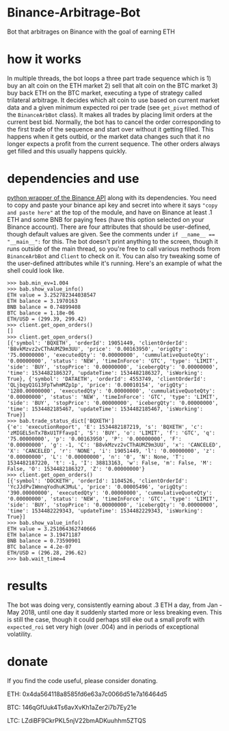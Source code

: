 # Binance-Arbitrage-Bot

Bot that arbitrages on Binance with the goal of earning ETH 

# how it works

In multiple threads, the bot loops a three part trade sequence which is 1) buy an alt coin on the ETH market 2) sell that alt coin on the BTC market 3) buy back ETH on the BTC market, executing a type of strategy called trilateral arbitrage. It decides which alt coin to use based on current market data and a given minimum expected roi per trade (see `get_pivot` method of the `BinanceArbBot` class). It makes all trades by placing limit orders at the current best bid. Normally, the bot has to cancel the order corresponding to the first trade of the sequence and start over without it getting filled. This happens when it gets outbid, or the market data changes such that it no longer expects a profit from the current sequence. The other orders always get filled and this usually happens quickly.

# dependencies and use

[python wrapper of the Binance API](https://github.com/sammchardy/python-binance) along with its dependencies. 
You need to copy and paste your binance api key and secret into where it says `"copy and paste here"` at the top of the module, and have on Binance at least .1 ETH and some BNB for paying fees (have this option selected on your Binance account). There are four attributes that should be user-defined, though default values are given. See the comments under `if __name__ == "__main__":` for this. The bot doesn't print anything to the screen, though it runs outside of the main thread, so you're free to call various methods from `BinanceArbBot` and `Client` to check on it. You can also try tweaking some of the user-defined attributes while it's running. Here's an example of what the shell could look like.

```
>>> bab.min_ev=1.004
>>> bab.show_value_info()
ETH value = 3.252782344038547
ETH balance = 3.1970163
BNB balance = 0.74899408
BTC balance = 1.18e-06
ETH/USD = (299.39, 299.42)
>>> client.get_open_orders()
[]
>>> client.get_open_orders()
[{'symbol': 'BQXETH', 'orderId': 19051449, 'clientOrderId': 'B8vkMzvz2vCThAUMZ9m3UU', 'price': '0.00163950', 'origQty': '75.00000000', 'executedQty': '0.00000000', 'cummulativeQuoteQty': '0.00000000', 'status': 'NEW', 'timeInForce': 'GTC', 'type': 'LIMIT', 'side': 'BUY', 'stopPrice': '0.00000000', 'icebergQty': '0.00000000', 'time': 1534482186327, 'updateTime': 1534482186327, 'isWorking': True}, {'symbol': 'DATAETH', 'orderId': 4553749, 'clientOrderId': 'QLjbqyQ1G13FpTwhmMZp1p', 'price': '0.00010154', 'origQty': '1280.00000000', 'executedQty': '0.00000000', 'cummulativeQuoteQty': '0.00000000', 'status': 'NEW', 'timeInForce': 'GTC', 'type': 'LIMIT', 'side': 'BUY', 'stopPrice': '0.00000000', 'icebergQty': '0.00000000', 'time': 1534482185467, 'updateTime': 1534482185467, 'isWorking': True}]
>>> bab.trade_status_dict['BQXETH']
{'e': 'executionReport', 'E': 1534482187219, 's': 'BQXETH', 'c': 'zMIGEL5nTx7BxU1TFfavpI', 'S': 'BUY', 'o': 'LIMIT', 'f': 'GTC', 'q': '75.00000000', 'p': '0.00163950', 'P': '0.00000000', 'F': '0.00000000', 'g': -1, 'C': 'B8vkMzvz2vCThAUMZ9m3UU', 'x': 'CANCELED', 'X': 'CANCELED', 'r': 'NONE', 'i': 19051449, 'l': '0.00000000', 'z': '0.00000000', 'L': '0.00000000', 'n': '0', 'N': None, 'T': 1534482187220, 't': -1, 'I': 38813163, 'w': False, 'm': False, 'M': False, 'O': 1534482186327, 'Z': '0.00000000'}
>>> client.get_open_orders()
[{'symbol': 'DOCKETH', 'orderId': 1104526, 'clientOrderId': 'YcJJdPvIWmnqYodhuK3MuL', 'price': '0.00005496', 'origQty': '390.00000000', 'executedQty': '0.00000000', 'cummulativeQuoteQty': '0.00000000', 'status': 'NEW', 'timeInForce': 'GTC', 'type': 'LIMIT', 'side': 'BUY', 'stopPrice': '0.00000000', 'icebergQty': '0.00000000', 'time': 1534482229343, 'updateTime': 1534482229343, 'isWorking': True}]
>>> bab.show_value_info()
ETH value = 3.251064362740666
ETH balance = 3.19471187
BNB balance = 0.73590901
BTC balance = 4.2e-07
ETH/USD = (296.28, 296.62)
>>> bab.wait_time=4
```

# results

The bot was doing very, consistently earning about .3 ETH a day, from Jan - May 2018, until one day it suddenly started more or less breaking even. This is still the case, though it could perhaps still eke out a small profit with `expected_roi` set very high (over .004) and in periods of exceptional volatility.

# donate

If you find the code useful, please consider donating. 

ETH: 0x4da564118a8585fd6e63a7c0066d51e7a16464d5

BTC: 146qGfUuk4Ts6avXvKh1aZer2i7b7Ey21e

LTC: LZdiBF9CkrPKL5njV22bmADKuuhhm5ZTQS
